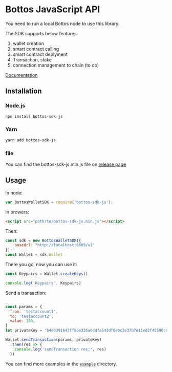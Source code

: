 # Bottos JavaScript API

You need to run a local Bottos node to use this library.

The SDK supports below features:

1. wallet creation
2. smart contract calling
3. smart contract deplyment
4. Transaction, stake
5. connection management to chain (to do)


[Documentation](https://github.com/bottos-project/bottos-sdk-js/wiki/API-Document)

## Installation

### Node.js

```bash
npm install bottos-sdk-js
```

### Yarn

```bash
yarn add bottos-sdk-js
```

### file

You can find the bottos-sdk-js.min.js file on [release page](https://github.com/bottos-project/bottos-sdk-js/releases)


## Usage

In node:
```js
var BottosWalletSDK = require('bottos-sdk-js');
```

In browers:
```html
<script src="path/to/bottos-sdk-js.min.js"></script>

```

Then:
```js
const sdk = new BottosWalletSDK({
    baseUrl: "http://localhost:8689/v1"
});
const Wallet = sdk.Wallet
```

There you go, now you can use it:

```js
const Keypairs = Wallet.createKeys()

console.log('Keypairs', Keypairs)
```

Send a transaction:
```js

const params = {
  from: 'testaccount1',
  to: 'testaccount2',
  value: 100,
}
let privateKey = 'b4e0391643ff9be326a6ddfa543df0e0c2e37b7e11ed2f45590c62a5d5f09d9f'

Wallet.sendTransaction(params, privateKey)
  .then(res => {
    console.log('sendTransaction res:', res)
  })
```

You can find more examples in the [`example`](https://github.com/bottos-project/bottos-sdk-js/tree/master/example) directory.
